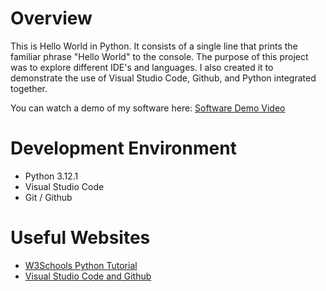 # Overview

This is Hello World in Python. It consists of a single line that prints the familiar phrase "Hello World" to the console. The purpose of this project was to explore different IDE's and languages. I also created it to demonstrate the use of Visual Studio Code, Github, and Python integrated together. 

You can watch a demo of my software here: [Software Demo Video](http://youtube.link.goes.here)

# Development Environment

* Python 3.12.1
* Visual Studio Code
* Git / Github

# Useful Websites

* [W3Schools Python Tutorial](https://www.w3schools.com/python/default.asp)
* [Visual Studio Code and Github](https://code.visualstudio.com/docs/sourcecontrol/github_)
